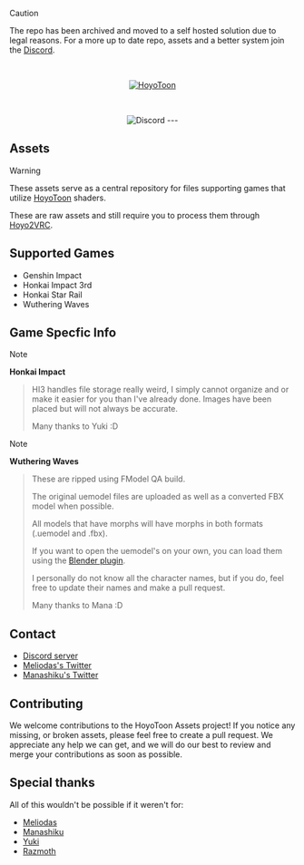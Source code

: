 
> [!CAUTION]
> The repo has been archived and moved to a self hosted solution due to legal reasons. For a more up to date repo, assets and a better system join the [Discord](https://discord.gg/hoyotoon).


<br>
<p align="center">
    <a href="https://github.com/Melioli/HoyoToon"><img src="https://github.com/user-attachments/assets/59985984-7abd-47d8-9955-3e00454ea1a2" alt="HoyoToon"/></a>
</p><br>

<p align="center">
    <img alt="Discord" src="https://img.shields.io/discord/1129811149416824934?style=for-the-badge"
</p>
---

## Assets

> [!WARNING]
> These assets serve as a central repository for files supporting games that utilize [HoyoToon](https://github.com/Melioli/HoyoToon) shaders.
>
> These are raw assets and still require you to process them through [Hoyo2VRC](https://github.com/Melioli/Hoyo2VRC).

## Supported Games

- Genshin Impact
- Honkai Impact 3rd
- Honkai Star Rail
- Wuthering Waves

## Game Specfic Info

> [!NOTE]
 **Honkai Impact**
>
> HI3 handles file storage really weird, I simply cannot organize and or make it easier for you than I've already done. Images have been placed but will not always be accurate.
>
> Many thanks to Yuki :D

> [!NOTE]
**Wuthering Waves**
>
> These are ripped using FModel QA build.
>
> The original uemodel files are uploaded as well as a converted FBX model when possible.
>
> All models that have morphs will have morphs in both formats (.uemodel and .fbx).
>
> If you want to open the uemodel's on your own, you can load them using the [Blender plugin](https://github.com/halfuwu/UEFormat).
>
> I personally do not know all the character names, but if you do, feel free to update their names and make a pull request.
>
> Many thanks to Mana :D

## Contact

- [Discord server](https://discord.gg/hoyotoon)
- [Meliodas's Twitter](https://twitter.com/Meliodas7DL)
- [Manashiku's Twitter](https://twitter.com/Manashiku)

## Contributing

We welcome contributions to the HoyoToon Assets project! If you notice any missing, or broken assets, please feel free to create a pull request. We appreciate any help we can get, and we will do our best to review and merge your contributions as soon as possible.

## Special thanks

All of this wouldn't be possible if it weren't for:

- [Meliodas](https://github.com/Melioli)
- [Manashiku](https://github.com/Manashiku)
- [Yuki](https://mega.nz/folder/7npCRQBZ#_cjuVigipluBjV-CC7rX6A)
- [Razmoth](https://github.com/Razmoth)
